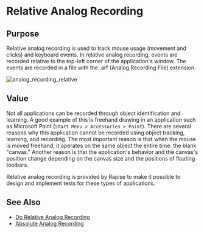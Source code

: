 # Relative Analog Recording

## Purpose

Relative analog recording is used to track mouse usage (movement and clicks) and keyboard events. In relative analog recording, events are recorded relative to the top-left corner of the application's window. The events are recorded in a file with the .arf (Analog Recording File) extension.

![analog\_recording\_relative](./img/relative_analog_learning1.png)

## Value

Not all applications can be recorded through object identification and learning. A good example of this is freehand drawing in an application such as Microsoft Paint (`Start Menu > Accessories > Paint`). There are several reasons why this application cannot be recorded using object tracking, learning, and recording. The most important reason is that when the mouse is moved freehand, it operates on the same object the entire time: the blank "canvas." Another reason is that the application's behavior and the canvas's position change depending on the canvas size and the positions of floating toolbars.

Relative analog recording is provided by Rapise to make it possible to design and implement tests for these types of applications.

## See Also

- [Do Relative Analog Recording](do_relative_analog_recording.md)
- [Absolute Analog Recording](absolute_analog_learning.md)
